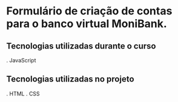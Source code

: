 # Formulário de criação de contas para o banco virtual MoniBank.

## Tecnologias utilizadas durante o curso
 . JavaScript
## Tecnologias utilizadas no projeto
 . HTML
 . CSS
